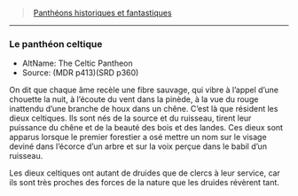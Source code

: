 ﻿---
!GenericItem
Name: Le panthéon celtique
Id: pantheons_hd.md#le-panthéon-celtique
ParentLink: pantheons_hd.md#panthéons-historiques-et-fantastiques
ParentName: Panthéons historiques et fantastiques
NameLevel: 3
AltName: The Celtic Pantheon
Source: (MDR p413)(SRD p360)
Attributes: {}
---
> [Panthéons historiques et fantastiques](hd_pantheons.md)

---

### Le panthéon celtique

- AltName: The Celtic Pantheon
- Source: (MDR p413)(SRD p360)

On dit que chaque âme recèle une fibre sauvage, qui vibre à l’appel d’une chouette la nuit, à l’écoute du vent dans la pinède, à la vue du rouge inattendu d’une branche de houx dans un chêne. C’est là que résident les dieux celtiques. Ils sont nés de la source et du ruisseau, tirent leur puissance du chêne et de la beauté des bois et des landes. Ces dieux sont apparus lorsque le premier forestier a osé mettre un nom sur le visage deviné dans l’écorce d’un arbre et sur la voix perçue dans le babil d’un ruisseau.

Les dieux celtiques ont autant de druides que de clercs à leur service, car ils sont très proches des forces de la nature que les druides révèrent tant.

